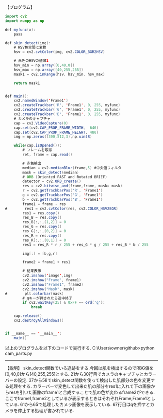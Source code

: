 ﻿【プログラム】
```java
import cv2
import numpy as np

def myfunc(x):
    pass

def skin_detect(img):
    # HSV色空間に変換
    hsv = cv2.cvtColor(img, cv2.COLOR_BGR2HSV)

    # 赤色のHSVの値域1
    hsv_min = np.array([0,40,0])
    hsv_max = np.array([40,255,255])
    mask1 = cv2.inRange(hsv, hsv_min, hsv_max)

    return mask1


def main():
    cv2.namedWindow('Frame1')
    cv2.createTrackbar('R', 'Frame1', 0, 255, myfunc)
    cv2.createTrackbar('G', 'Frame1', 0, 255, myfunc)
    cv2.createTrackbar('B', 'Frame1', 0, 255, myfunc)
    # カメラのキャプチャ
    cap = cv2.VideoCapture(0)
    cap.set(cv2.CAP_PROP_FRAME_WIDTH,  640)
    cap.set(cv2.CAP_PROP_FRAME_HEIGHT, 480)
    img = np.zeros((300,512,3),np.uint8)

    while(cap.isOpened()):
        # フレームを取得
        ret, frame = cap.read()

        # 赤色検出
        median = cv2.medianBlur(frame,5) #中央値フィルタ
        mask = skin_detect(median)
        # ORB (Oriented FAST and Rotated BRIEF)
        detector = cv2.ORB_create()
        res = cv2.bitwise_and(frame,frame, mask= mask)
        r = cv2.getTrackbarPos('R', 'Frame1')
        g = cv2.getTrackbarPos('G', 'Frame1')
        b = cv2.getTrackbarPos('B', 'Frame1')
        frame1 = frame - res
#        res1 = cv2.cvtColor(res, cv2.COLOR_HSV2BGR)
        res1 = res.copy()
        res_B = res.copy()
        res_B[:,:,(1,2)] = 0
        res_G = res.copy()
        res_G[:,:,(0,2)] = 0
        res_R = res.copy()
        res_R[:,:,(0,1)] = 0
        res1 = res_R * r / 255 + res_G * g / 255 + res_B * b / 255

        img[:] = [b,g,r]

        frame2 = frame1 + res1

        # 結果表示
        cv2.imshow('image',img)
        cv2.imshow("Frame", frame1)
        cv2.imshow("Frame1", frame2)
        cv2.imshow("Mask", mask)
#        plt.colorbar(mask)
        # qキーが押されたら途中終了
        if cv2.waitKey(25) & 0xFF == ord('q'):
            break

    cap.release()
    cv2.destroyAllWindows()


if __name__ == '__main__':
    main()

```

以上のプログラムを以下のコードで実行する.
C:\Users\owner\github>python cam_parts.py

---

【説明】
skin_detect関数でいろ追跡をする.今回は肌を検出するのでRBG値を[0,40,0]から[40,255,255]とする.
21から30行目でカメラのキャプチャとカラーバーの設定.
37から58でskin_detect関数を使って検出した肌部分の色を変更する処理をする.
カラーバーで変色して出来た肌の部分をres1に入れて下の画像からresを引いた画像のframe1と合成することで肌の色が変わるframe2ができる.
ここでframe1,frame2としているが表示するときはそれぞれFrame,Frame1としている.
61から65で処理したカメラ画像を表示している.
67行目はqを押すとカメラを停止する処理が書かれている.